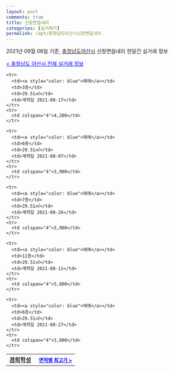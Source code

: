 ```yaml
---
layout: post
comments: true
title: 신창면읍내리
categories: [실거래가]
permalink: /apt/충청남도아산시신창면읍내리
---
```


2021년 09월 06일 기준, <a href="/apt/충청남도아산시">충청남도아산시</a> 신창면읍내리 한달간 실거래 정보

<a style="color: blue;" href="/apt/충청남도아산시">< 충청남도 아산시 전체 실거래 정보</a>
<!---- start ---->
<table>
  <tr>
    <td colspan="4" style="font-weight: bold;"><a href="/apt/충청남도아산시신창면읍내리경희학성">경희학성</a> &nbsp;&nbsp;&nbsp; <a style="color: blue; font-size: smaller;" href="/apt/충청남도아산시신창면읍내리경희학성">면적별 최고가 ></a></td>
  </tr>
    
    <tr>
      <td><a style="color: blue">매매</a></td>
      <td>3층</td>
      <td>29.51㎡</td>
      <td>계약일 2021-08-17</td>
    </tr>
    <tr>
      <td colspan="4">4,200</td>
    </tr>
      
    <tr>
      <td><a style="color: blue">매매</a></td>
      <td>6층</td>
      <td>29.51㎡</td>
      <td>계약일 2021-08-07</td>
    </tr>
    <tr>
      <td colspan="4">3,900</td>
    </tr>
      
    <tr>
      <td><a style="color: blue">매매</a></td>
      <td>7층</td>
      <td>29.51㎡</td>
      <td>계약일 2021-08-26</td>
    </tr>
    <tr>
      <td colspan="4">3,900</td>
    </tr>
      
    <tr>
      <td><a style="color: blue">매매</a></td>
      <td>11층</td>
      <td>29.51㎡</td>
      <td>계약일 2021-08-11</td>
    </tr>
    <tr>
      <td colspan="4">3,800</td>
    </tr>
      
    <tr>
      <td><a style="color: blue">매매</a></td>
      <td>6층</td>
      <td>29.51㎡</td>
      <td>계약일 2021-08-27</td>
    </tr>
    <tr>
      <td colspan="4">3,000</td>
    </tr>
      
</table>
<!---- end ---->
    